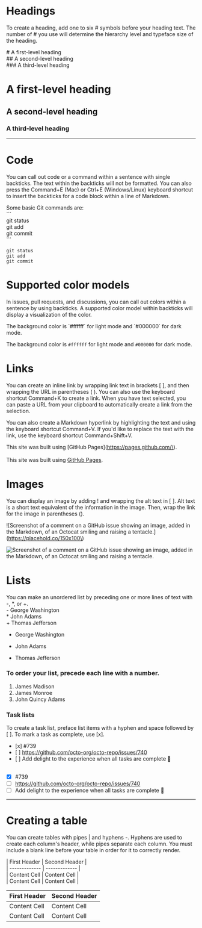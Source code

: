 # Headings
To create a heading, add one to six # symbols before your heading text. The number of # you use will determine the hierarchy level and typeface size of the heading.

\# A first-level heading<br>
\#\# A second-level heading<br>
\#\#\# A third-level heading<br>

# A first-level heading
## A second-level heading
### A third-level heading
---

# Code
You can call out code or a command within a sentence with single backticks. The text within the backticks will not be formatted. You can also press the Command+E (Mac) or Ctrl+E (Windows/Linux) keyboard shortcut to insert the backticks for a code block within a line of Markdown.

Some basic Git commands are:<br>
\`\`\`<br>
git status<br>
git add<br>
git commit<br>
\`\`\`

```
git status
git add
git commit
```

# Supported color models
In issues, pull requests, and discussions, you can call out colors within a sentence by using backticks. A supported color model within backticks will display a visualization of the color.

The background color is \`\#ffffff\` for light mode and \`\#000000\` for dark mode.

The background color is `#ffffff` for light mode and `#000000` for dark mode.


# Links
You can create an inline link by wrapping link text in brackets [ ], and then wrapping the URL in parentheses ( ). You can also use the keyboard shortcut Command+K to create a link. When you have text selected, you can paste a URL from your clipboard to automatically create a link from the selection.

You can also create a Markdown hyperlink by highlighting the text and using the keyboard shortcut Command+V. If you'd like to replace the text with the link, use the keyboard shortcut Command+Shift+V.

This site was built using \[GitHub Pages\]\(https://pages.github.com/\).<br><br>
This site was built using [GitHub Pages](https://pages.github.com/).


# Images
You can display an image by adding ! and wrapping the alt text in [ ]. Alt text is a short text equivalent of the information in the image. Then, wrap the link for the image in parentheses ().

\!\[Screenshot of a comment on a GitHub issue showing an image, added in the Markdown, of an Octocat smiling and raising a tentacle.\]\(https://placehold.co/150x100\)

![Screenshot of a comment on a GitHub issue showing an image, added in the Markdown, of an Octocat smiling and raising a tentacle.](https://placehold.co/150x100)


# Lists
You can make an unordered list by preceding one or more lines of text with -, *, or +.<br>
\- George Washington<br>
\* John Adams<br>
\+ Thomas Jefferson<br>

- George Washington
* John Adams
+ Thomas Jefferson


### To order your list, precede each line with a number.

1. James Madison
2. James Monroe
3. John Quincy Adams

### Task lists
To create a task list, preface list items with a hyphen and space followed by [ ]. To mark a task as complete, use [x].

- \[x\] #739
- \[ \] https://github.com/octo-org/octo-repo/issues/740
- \[ \] Add delight to the experience when all tasks are complete :tada:
<br><br>
- [x] #739
- [ ] https://github.com/octo-org/octo-repo/issues/740
- [ ] Add delight to the experience when all tasks are complete :tada:

---

# Creating a table
You can create tables with pipes | and hyphens -. Hyphens are used to create each column's header, while pipes separate each column. You must include a blank line before your table in order for it to correctly render.

\| First Header   \| Second Header  \|<br>
\| \------------- \| \------------- \|<br>
\| Content Cell   \| Content Cell   \|<br>
\| Content Cell   \| Content Cell   \|<br>

| First Header  | Second Header |
| ------------- | ------------- |
| Content Cell  | Content Cell  |
| Content Cell  | Content Cell  |
